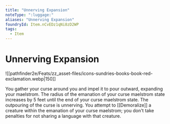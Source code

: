 ```yaml
---
title: "Unnerving Expansion"
noteType: ":luggage:"
aliases: "Unnerving Expansion"
foundryId: Item.nCvEDz1qNi8zD2WP
tags:
  - Item
---
```


# Unnerving Expansion
![[pathfinder2e/Feats/zz_asset-files/icons-sundries-books-book-red-exclamation.webp|150]]

You gather your curse around you and impel it to pour outward, expanding your maelstrom. The radius of the emanation of your curse maelstrom state increases by 5 feet until the end of your curse maelstrom state. The outpouring of the curse is unnerving. You attempt to [[Demoralize]] a creature within the emanation of your curse maelstrom; you don't take penalties for not sharing a language with that creature.
